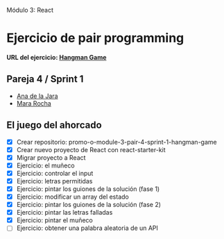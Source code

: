 Módulo 3: React

# Ejercicio de pair programming

**URL del ejercicio: [Hangman Game](http://beta.adalab.es/promo-o-module-3-pair-4-sprint-1-hangman-game/)**

## Pareja 4 / Sprint 1

- [Ana de la Jara](https://github.com/AnadelaJara)
- [Mara Rocha](https://github.com/mararochafernandez)

## El juego del ahorcado

- [x] Crear repositorio: promo-o-module-3-pair-4-sprint-1-hangman-game
- [x] Crear nuevo proyecto de React con react-starter-kit
- [x] Migrar proyecto a React
- [x] Ejercicio: el muñeco
- [x] Ejercicio: controlar el input
- [x] Ejercicio: letras permitidas
- [x] Ejercicio: pintar los guiones de la solución (fase 1)
- [x] Ejercicio: modificar un array del estado
- [x] Ejercicio: pintar los guiones de la solución (fase 2)
- [x] Ejercicio: pintar las letras falladas
- [x] Ejercicio: pintar el muñeco
- [ ] Ejercicio: obtener una palabra aleatoria de un API
